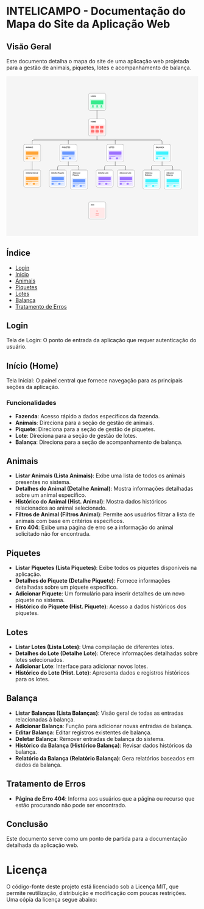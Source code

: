 # INTELICAMPO - Documentação do Mapa do Site da Aplicação Web

## Visão Geral

Este documento detalha o mapa do site de uma aplicação web projetada para a gestão de animais, piquetes, lotes e acompanhamento de balança.

![Visão Geral](visaoGeral.png)


## Índice
- [Login](#login)
- [Início](#início-home)
- [Animais](#animais)
- [Piquetes](#piquetes)
- [Lotes](#lotes)
- [Balança](#balança)
- [Tratamento de Erros](#tratamento-de-erros)

## Login
Tela de Login: O ponto de entrada da aplicação que requer autenticação do usuário.

## Início (Home)
Tela Inicial: O painel central que fornece navegação para as principais seções da aplicação.

### Funcionalidades
  - **Fazenda**: Acesso rápido a dados específicos da fazenda.
  - **Animais**: Direciona para a seção de gestão de animais.
  - **Piquete**: Direciona para a seção de gestão de piquetes.
  - **Lote**: Direciona para a seção de gestão de lotes.
  - **Balança**: Direciona para a seção de acompanhamento de balança.

## Animais
  - **Listar Animais (Lista Animais)**: Exibe uma lista de todos os animais presentes no sistema.
  - **Detalhes do Animal (Detalhe Animal)**: Mostra informações detalhadas sobre um animal específico.
  - **Histórico do Animal (Hist. Animal)**: Mostra dados históricos relacionados ao animal selecionado.
  - **Filtros de Animal (Filtros Animal)**: Permite aos usuários filtrar a lista de animais com base em critérios específicos.
  - **Erro 404**: Exibe uma página de erro se a informação do animal solicitado não for encontrada.

## Piquetes
  - **Listar Piquetes (Lista Piquetes)**: Exibe todos os piquetes disponíveis na aplicação.
  - **Detalhes do Piquete (Detalhe Piquete)**: Fornece informações detalhadas sobre um piquete específico.
  - **Adicionar Piquete**: Um formulário para inserir detalhes de um novo piquete no sistema.
  - **Histórico do Piquete (Hist. Piquete)**: Acesso a dados históricos dos piquetes.

## Lotes
  - **Listar Lotes (Lista Lotes)**: Uma compilação de diferentes lotes.
  - **Detalhes do Lote (Detalhe Lote)**: Oferece informações detalhadas sobre lotes selecionados.
  - **Adicionar Lote**: Interface para adicionar novos lotes.
  - **Histórico do Lote (Hist. Lote)**: Apresenta dados e registros históricos para os lotes.

## Balança
  - **Listar Balanças (Lista Balanças)**: Visão geral de todas as entradas relacionadas à balança.
  - **Adicionar Balança**: Função para adicionar novas entradas de balança.
  - **Editar Balança**: Editar registros existentes de balança.
  - **Deletar Balança**: Remover entradas de balança do sistema.
  - **Histórico da Balança (Histórico Balança)**: Revisar dados históricos da balança.
  - **Relatório da Balança (Relatório Balança)**: Gera relatórios baseados em dados da balança.

## Tratamento de Erros
  - **Página de Erro 404**: Informa aos usuários que a página ou recurso que estão procurando não pode ser encontrado.

## Conclusão
Este documento serve como um ponto de partida para a documentação detalhada da aplicação web.

# Licença
O código-fonte deste projeto está licenciado sob a Licença MIT, que permite reutilização, distribuição e modificação com poucas restrições. Uma cópia da licença segue abaixo:

